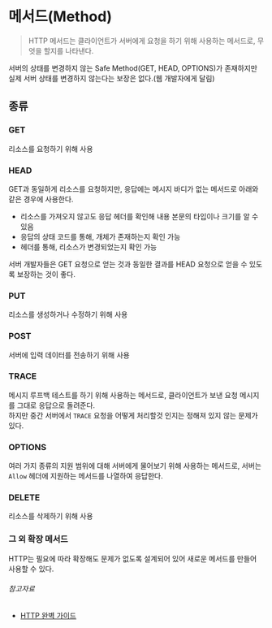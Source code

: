 # 메서드(Method)

> HTTP 메서드는 클라이언트가 서버에게 요청을 하기 위해 사용하는 메서드로, 무엇을 할지를 나타낸다.

서버의 상태를 변경하지 않는 Safe Method(GET, HEAD, OPTIONS)가 존재하지만 실제 서버 상태를 변경하지 않는다는 보장은 없다.(웹 개발자에게 달림)

## 종류

### GET

리소스를 요청하기 위해 사용

### HEAD

GET과 동일하게 리소스를 요청하지만, 응답에는 메시지 바디가 없는 메서드로 아래와 같은 경우에 사용한다.

- 리소스를 가져오지 않고도 응답 헤더를 확인해 내용 본문의 타입이나 크기를 알 수 있음
- 응답의 상태 코드를 통해, 개체가 존재하는지 확인 가능
- 헤더를 통해, 리소스가 변경되었는지 확인 가능

서버 개발자들은 GET 요청으로 얻는 것과 동일한 결과를 HEAD 요청으로 얻을 수 있도록 보장하는 것이 좋다.

### PUT

리소스를 생성하거나 수정하기 위해 사용

### POST

서버에 입력 데이터를 전송하기 위해 사용

### TRACE

메시지 루프백 테스트를 하기 위해 사용하는 메서드로, 클라이언트가 보낸 요청 메시지를 그대로 응답으로 돌려준다.  
하지만 중간 서버에서 `TRACE` 요청을 어떻게 처리할것 인지는 정해져 있지 않는 문제가 있다.

### OPTIONS

여러 가지 종류의 지원 범위에 대해 서버에게 물어보기 위해 사용하는 메서드로, 서버는 `Allow` 헤더에 지원하는 메서드를 나열하여 응답한다.

### DELETE

리소스를 삭제하기 위해 사용

### 그 외 확장 메서드

HTTP는 필요에 따라 확장해도 문제가 없도록 설계되어 있어 새로운 메서드를 만들어 사용할 수 있다.

###### 참고자료

- [HTTP 완벽 가이드](https://www.aladin.co.kr/shop/wproduct.aspx?ItemId=294437345)